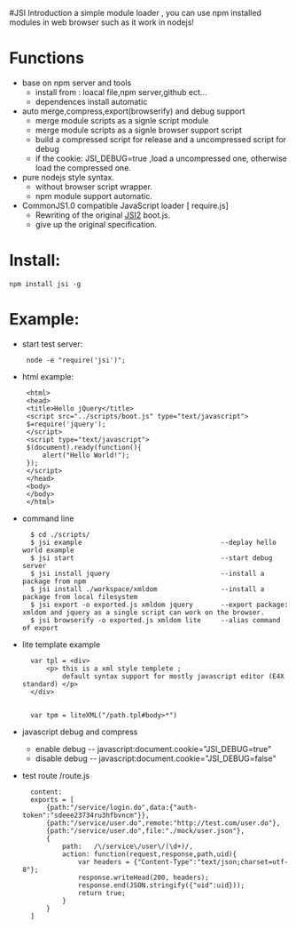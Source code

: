 #JSI Introduction
a simple module  loader , you can use npm installed modules in web browser such as it work in nodejs!

Functions
=====
 * base on npm server and tools
 	* install from : loacal file,npm server,github ect...
 	* dependences install automatic
 * auto merge,compress,export(browserify) and debug support
 	* merge module scripts as a signle script module
 	* merge module scripts as a signle browser support script
 	* build a compressed script for release and a uncompressed script for debug 
 	* if the cookie: JSI_DEBUG=true ,load a uncompressed one, otherwise load the compressed one.
 * pure nodejs style syntax.
	* without browser script wrapper.
 	* npm module support  automatic.
 * CommonJS1.0 compatible JavaScript loader [ require.js]
 	* Rewriting of the original [JSI2](http://www.xidea.org/project/jsi) boot.js.
 	* give up the original specification.
   
Install:
=====
	npm install jsi -g
	
Example:
=====
 * start test server:
 
		node -e "require('jsi')";
		
 * html example:

		<html> 
		<head>
		<title>Hello jQuery</title> 
		<script src="../scripts/boot.js" type="text/javascript">
		$=require('jquery');
		</script> 
		<script type="text/javascript"> 
		$(document).ready(function(){ 
			alert("Hello World!"); 
		}); 
		</script> 
		</head> 
		<body> 
		</body> 
		</html> 
		
* command line

		$ cd ./scripts/
		$ jsi example 									--deplay hello world example
		$ jsi start										--start debug server
		$ jsi install jquery							--install a package from npm
		$ jsi install ./workspace/xmldom				--install a package from local filesystem
		$ jsi export -o exported.js xmldom jquery		--export package: xmldom and jquery as a single script can work on the browser.
		$ jsi browserify -o exported.js xmldom lite		--alias command of export


* lite template example

		var tpl = <div>
			<p> this is a xml style templete ; 
				default syntax support for mostly javascript editor (E4X standard) </p>
		</div>
		
		
		var tpm = liteXML("/path.tpl#body>*")
		
* javascript debug and compress

	* enable debug									-- javascript:document.cookie="JSI_DEBUG=true"
	* disable debug									-- javascript:document.cookie="JSI_DEBUG=false"

* test route 
		<root>/route.js
		
		content:
		exports = [
			{path:"/service/login.do",data:{"auth-token":"sdeee23734ru3hfbvncm"}},
			{path:"/service/user.do",remote:"http://test.com/user.do"},
			{path:"/service/user.do",file:"./mock/user.json"},
			{
				path:	/\/service\/user\/(\d+)/,
				action:	function(request,response,path,uid){
					var headers = {"Content-Type":"text/json;charset=utf-8"};
					response.writeHead(200, headers); 
					response.end(JSON.stringify({"uid":uid}));
					return true;
				}
			}
		]

